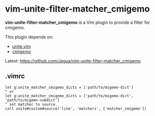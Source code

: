 # vim-unite-filter-matcher_cmigemo

**vim-unite-filter-matcher_cmigemo** is a Vim plugin to provide a filter for cmigemo.


This plugin depends on:

* [unite.vim](https://github.com/Shougo/unite.vim)
* [cmigemo](https://github.com/koron/cmigemo)

Latest: https://github.com/Jagua/vim-unite-filter-matcher_cmigemo


## .vimrc

```vim
let g:unite_matcher_cmigemo_dicts = ['path/to/migemo-dict']
" or
let g:unite_matcher_cmigemo_dicts = ['path/to/migemo-dict', 'path/to/migemo-subdict']
" set matcher to source.
call unite#custom#source('line', 'matchers', ['matcher_cmigemo'])
```
